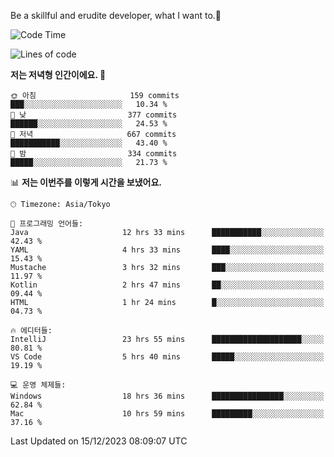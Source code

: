 Be a skillful and erudite developer, what I want to.👶

<!--START_SECTION:waka-->
![Code Time](http://img.shields.io/badge/Code%20Time-352%20hrs%2022%20mins-blue)

![Lines of code](https://img.shields.io/badge/%EC%A0%80%EB%8A%94%20%EC%97%AC%ED%83%9C%EA%B9%8C%EC%A7%80%20-745.0%20thousand%20%EC%A4%84%EC%9D%98%20%EC%BD%94%EB%93%9C%EB%A5%BC%20%EC%9E%91%EC%84%B1%ED%96%88%EC%96%B4%EC%9A%94.-blue)

**저는 저녁형 인간이에요. 🦉** 

```text
🌞 아침                     159 commits         ███░░░░░░░░░░░░░░░░░░░░░░   10.34 % 
🌆 낮　                     377 commits         ██████░░░░░░░░░░░░░░░░░░░   24.53 % 
🌃 저녁                     667 commits         ███████████░░░░░░░░░░░░░░   43.40 % 
🌙 밤　                     334 commits         █████░░░░░░░░░░░░░░░░░░░░   21.73 % 
```


📊 **저는 이번주를 이렇게 시간을 보냈어요.** 

```text
🕑︎ Timezone: Asia/Tokyo

💬 프로그래밍 언어들: 
Java                     12 hrs 33 mins      ███████████░░░░░░░░░░░░░░   42.43 % 
YAML                     4 hrs 33 mins       ████░░░░░░░░░░░░░░░░░░░░░   15.43 % 
Mustache                 3 hrs 32 mins       ███░░░░░░░░░░░░░░░░░░░░░░   11.97 % 
Kotlin                   2 hrs 47 mins       ██░░░░░░░░░░░░░░░░░░░░░░░   09.44 % 
HTML                     1 hr 24 mins        █░░░░░░░░░░░░░░░░░░░░░░░░   04.73 % 

🔥 에디터들: 
IntelliJ                 23 hrs 55 mins      ████████████████████░░░░░   80.81 % 
VS Code                  5 hrs 40 mins       █████░░░░░░░░░░░░░░░░░░░░   19.19 % 

💻 운영 체제들: 
Windows                  18 hrs 36 mins      ████████████████░░░░░░░░░   62.84 % 
Mac                      10 hrs 59 mins      █████████░░░░░░░░░░░░░░░░   37.16 % 
```


 Last Updated on 15/12/2023 08:09:07 UTC
<!--END_SECTION:waka-->
